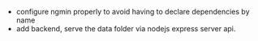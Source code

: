- configure ngmin properly to avoid having to declare dependencies by name
- add backend, serve the data folder via nodejs express server api.